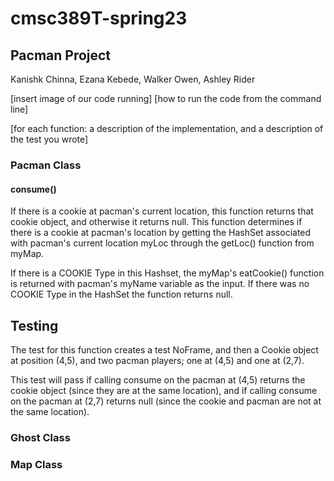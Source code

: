 # cmsc389T-spring23

## Pacman Project
Kanishk Chinna, Ezana Kebede, Walker Owen, Ashley Rider


[insert image of our code running]
[how to run the code from the command line]



[for each function: a description of the implementation, and a description of the test you wrote]
### Pacman Class

#### consume()
If there is a cookie at pacman's current location, this function returns that cookie object, and otherwise it returns null.
This function determines if there is a cookie at pacman's location by getting the HashSet associated with pacman's current location myLoc through the getLoc() function from myMap.

If there is a COOKIE Type in this Hashset, the myMap's eatCookie() function is returned with pacman's myName variable as the input. If there was no COOKIE Type in the HashSet the function returns null.

Testing
---
The test for this function creates a test NoFrame, and then a Cookie object at position (4,5), and two pacman players; one at (4,5) and one at (2,7).

This test will pass if calling consume on the pacman at (4,5) returns the cookie object (since they are at the same location), and if calling consume on the pacman at (2,7) returns null (since the cookie and pacman are not at the same location).

### Ghost Class


### Map Class

